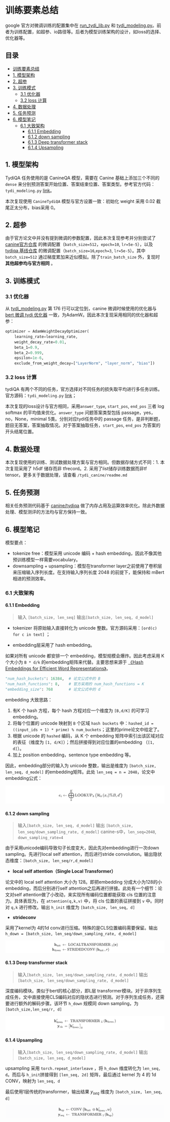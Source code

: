 # 训练要素总结

google 官方对微调训练的配置集中在 [run_tydi_lib.py](https://github.com/google-research/language/blob/b76d2230156abec5c8d241073cdccbb36f66d1de/language/canine/tydiqa/run_tydi_lib.py#L190) 和 [tydi_modeling.py](https://github.com/google-research/language/blob/master/language/canine/tydiqa/tydi_modeling.py)。前者为训练配置，如超参、io路径等。后者为模型训练架构的设计，如loss的选择、优化器等。

## 目录
  - [训练要素总结](#训练要素总结)
  - [1. 模型架构](#1-模型架构)
  - [2. 超参](#2-超参)
  - [3. 训练模式](#3-训练模式)
    - [3.1 优化器](#31-优化器)
    - [3.2 loss 计算](#32-loss-计算)
  - [4. 数据处理](#4-数据处理)
  - [5. 任务预测](#5-任务预测)
  - [6. 模型笔记](#6-模型笔记)
    - [6.1 大致架构](#61-大致架构)
      - [6.1.1 Embedding](#611-embedding)
      - [6.1.2 down sampling](#612-down-sampling)
      - [6.1.3 Deep transformer stack](#613-deep-transformer-stack)
      - [6.1.4 Upsampling](#614-upsampling)

## 1. 模型架构

TydiQA 任务使用的是 CanineQA 模型，需要在 Canine 基础上添加三个不同的 `dense` 来分别预测答案开始位置、答案结束位置、答案类型。参考官方代码：`tydi_modeling.py` [link](https://github.com/google-research/language/blob/master/language/canine/tydiqa/tydi_modeling.py)。

本次复现使用 `CanineTydiQA` 模型与官方设置一致：初始化 weight 采用 0.02 截尾正太分布，bias采用 0。

## 2. 超参

由于官方论文中并没有提到微调的参数配置，因此本次复现参考并分别尝试了 [canine官方仓库](https://github.com/google-research/language/tree/master/language/canine/tydiqa#train-fine-tuning-canine) 的微调配置（`batch_size=512`，`epoch=10`, `lr=5e-5`），以及 [tydiqa 基线仓库]() 的微调配置（`batch_size=16`,`epoch=3`, `lr=5e-5`）。其中 `batch_size=512` 通过梯度累加来近似模拟。除了`train_batch_size` 外，复现时 **其他超参均与官方相同** 。

## 3. 训练模式

### 3.1 优化器

从 [tydi_modeling.py](https://github.com/google-research/language/blob/master/language/canine/tydiqa/tydi_modeling.py) 第 176 行可以定位到，canine 微调时候使用的优化器与 [bert 微调 tydi 优化器](https://github.com/google-research/language/blob/b76d2230156abec5c8d241073cdccbb36f66d1de/language/canine/bert_optimization.py#L24) 一致，为AdamW。因此本次复现采用相同的优化器和超参：

```python
optimizer = AdamWeightDecayOptimizer(
    learning_rate=learning_rate,
    weight_decay_rate=0.01,
    beta_1=0.9,
    beta_2=0.999,
    epsilon=1e-6,
    exclude_from_weight_decay=["LayerNorm", "layer_norm", "bias"])
```

### 3.2 loss 计算

tydiQA 有两个不同的任务，官方选择对不同任务的损失取平均进行多任务训练。官方源码：`tydi_modeling.py` [link](https://github.com/google-research/language/blob/master/language/canine/tydiqa/tydi_modeling.py)；

本次复现的loss设计与官方相同，采用`answer_type`, `start_pos`, `end_pos` 三者 log softmax 的平均值来优化。`answer_type` 问题答案类型包括 passage，yes，no，None，minimal 5类。分别对应tydi任务中的 passage 任务，是非判断题，题目无答案，答案抽取情况。对于答案抽取任务，`start_pos`, `end_pos` 为答案的开头结尾位置。

## 4. 数据处理

本次复现使用的训练、测试数据处理方案与官方相同。但数据存储方式不同：1. 本次复现采用了 h5df 储存而非 tfrecord。2. 采用了list储存训练数据而非tf tensor。更多关于数据处理，请查看 `/tydi_canine/readme.md` 

## 5. 任务预测

相关任务预测代码基于 [canine/tydiqa](https://github.com/google-research/language/tree/b76d2230156abec5c8d241073cdccbb36f66d1de/language/canine/tydiqa) 做了内存占用及运算效率优化。除此外数据处理、模型测评的方法均与官方保持一致。

## 6. 模型笔记

模型要点：

+ tokenize free：模型采用 unicode 编码 + hash embedding，因此不像其他预训练模型一样需要vocabulary。
+ downsampling + upsampling：模型在transformer layer之前使用了卷积层来压缩输入序列长度。在支持输入序列长度 2048 的前提下，能保持和 mBert 相进的预测效率。

### 6.1 大致架构

#### 6.1.1 Embedding

> 输入 `[batch_size, len_seq]`
> 输出`[batch_size, len_seq, d_model]`

+ tokenizer 将原始输入直接转化为 unicode 整数。官方源码采用：`[ord(c) for c in text]` ；

+ embedding层采用了 hash embedding。

如果对所有 unicode 都安排一个 embedding，模型规模会爆炸。因此考虑采用 K 个大小为 `B * d/k` 的embedding矩阵来代替。主要思想来源于 [《Hash Embeddings for Efficient Word Representations》](http://arxiv.org/abs/1709.03933)。

```python
"num_hash_buckets": 16384,  # 论文公式中的 B
"num_hash_functions": 8,    # 官方采用的 num_hash_functions = K
"embedding_size": 768       # 论文公式中的 d
```

embedding 大致思路：

1. 有K 个 hash 方程，每个 hash 方程对应一个维度为 `[B,d/K]` 的可学习 embedding。
2. 将每个位置的 unicode 映射到 `B` 个区域 `hash buckets` 中：`hashed_id = ((input_ids + 1) * prime) % num_buckets`；这里的prime论文中给定了。
3. 根据 unicode 的 `hashed` 编码，从 K 个 embedding 矩阵中索引出该区域对应的表征（维度为 `[1, d/K]`）；然后拼接得到对应位置的embedding （`[1, d]`）。
4. 加上 position embedding，sentence type embedding 等。

因此，embedding部分的输入为 unicode 整数，输出是维度为 `[batch_size, len_seq, d_model]`  的embedding矩阵。此处 `len_seq = n = 2048`，论文中embedding公式：

![image-20220609204255117](img/note/image-20220609204255117.png)

#### 6.1.2 **down sampling** 

> 输入`[batch_size, len_seq, d_model]`
> 输出 `[batch_size, len_seq/down_sampling_rate, d_model]`
> canine-s中，`len_seq=2048`, `down_sampling_rate=4`

由于采用unicode编码导致句子长度变大，因此先对embedding进行一次down sampling。先进行local self attention，而后进行stride convolution。输出隐状态维度：`[batch_size, len_seq/r,d_model]` 

+ **local self attention（Single Local Transformer）**

论文中的 local self attention 大小为 128。即把embedding 分成大小为128的小embedding，而后分别进行self attention之后再进行拼接。此处有一个细节：论文对self attention做了小改动，来实现所有编码位置都能获取 cls 位置的注意力。具体表现为，在 `attention(q,k,v)` 中，将 cls 位置的表征拼接到 `v` 中。同时对 `q,k` 进行修改。输出 `h_init` 维度为 `[batch_size, len_seq, d]`

+ **strideconv**

采用了kernel为 4的1d conv进行压缩。特殊的是CLS位置编码需要保留。输出 `h_down = [batch_size, len_seq/down_sampling_rate, d_model]`

![image-20220609204310890](img/note/image-20220609204310890.png)

#### 6.1.3 Deep transformer stack

> 输入`[batch_size, len_seq/down_sampling_rate, d_model]`
> 输出 `[batch_size, len_seq/down_sampling_rate, d_model]`

深度编码模块。类似于bert的核心部分，即L层 transformer模块。对于非序列生成任务，文中直接使用CLS编码对应的隐状态进行预测。对于序列生成任务，还需要进行额外的解码步骤。该环节 `h_down` 规模同 down sampling，为 `[batch_size,len_seq/r, d]`

![image-20220609204324626](img/note/image-20220609204324626.png)

#### 6.1.4 Upsampling

> 输入`[batch_size, len_seq/down_sampling_rate, d_model]`
> 输出 `[batch_size, len_seq, d_model]`

upsampling 采用 `torch.repeat_interleave` ，将 `h_down` 维度转化为 `len_seq, d`。而后与 `h_init`拼接得到 `[len_seq, 2d]` 矩阵，最后通过 kernel 为 4 的 1d CONV，映射为 `len_seq, d`

 最后使用1层传统的transformer，输出结果 $y_{seq}$ 维度为 `[batch_size, len_seq, d]`

![image-20220609204334679](img/note/image-20220609204334679.png)

